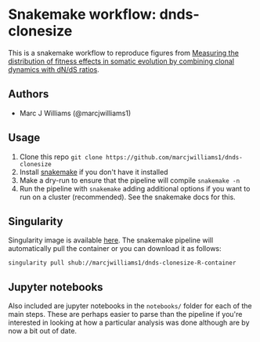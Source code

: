 # Snakemake workflow: dnds-clonesize

This is a snakemake workflow to reproduce figures from [Measuring the distribution of fitness effects in somatic evolution by combining clonal dynamics with dN/dS ratios](https://elifesciences.org/articles/48714).

## Authors

* Marc J Williams (@marcjwilliams1)

## Usage

1. Clone this repo ```git clone https://github.com/marcjwilliams1/dnds-clonesize```
2. Install [snakemake](https://snakemake.readthedocs.io/en/stable/) if you don't have it installed
3. Make a dry-run to ensure that the pipeline will compile ```snakemake -n```
4. Run the pipeline with ```snakemake``` adding additional options if you want to run on a cluster (recommended). See the snakemake docs for this.

## Singularity
Singularity image is available [here](https://singularity-hub.org/collections/3462). The snakemake pipeline will automatically pull the container or you can download it as follows:
```
singularity pull shub://marcjwilliams1/dnds-clonesize-R-container
```

## Jupyter notebooks
Also included are jupyter notebooks in the `notebooks/` folder for each of the main steps. These are perhaps easier to parse than the pipeline if you're interested in looking at how a particular analysis was done although are by now a bit out of date.
